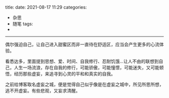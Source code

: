 title: 
date: 2021-08-17 11:29
categories:
- 杂思
- 随笔
tags:
- 
---

偶尔强迫自己，让自己进入甜蜜区而非一直待在舒适区，应当会产生更多的心流体验。

看悉达多，里面提到思想、爱、时间、自我修行、忍耐饥饿...让人不由的联想到自己，人生一场流浪，存在自我的修行，可能骄傲，可能憧憬，可能迷失，又可能顿悟，经历那些虚妄，来追寻到心灵的平和和真实的自我。

之前给博客取名虚妄之城，便是觉得自己似乎像是在虚妄之城中，所见所思所想，逃不开虚妄。有些悲观，又妄求清醒。



